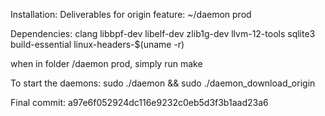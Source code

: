 Installation:
Deliverables for origin feature: ~/daemon prod

Dependencies:
clang
libbpf-dev
libelf-dev
zlib1g-dev
llvm-12-tools
sqlite3
build-essential
linux-headers-$(uname -r)

when in folder /daemon prod, simply run make

To start the daemons: sudo ./daemon && sudo ./daemon_download_origin

Final commit: a97e6f052924dc116e9232c0eb5d3f3b1aad23a6
